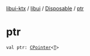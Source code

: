 [libui-ktx](../../index.md) / [libui](../index.md) / [Disposable](index.md) / [ptr](./ptr.md)

# ptr

`val ptr: `[`CPointer`](../../kotlinx.cinterop/-c-pointer/index.md)`<`[`T`](index.md#T)`>`